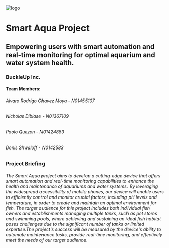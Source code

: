 ![logo](https://i.imgur.com/73YDdtg.png)
# Smart Aqua Project
## Empowering users with smart automation and real-time monitoring for optimal aquarium and water system health.

### BuckleUp Inc.

#### Team Members:

###### Alvaro Rodrigo Chavez Moya - N01455107
###### Nicholas Dibiase - N01367109
###### Paolo Quezon - N01424883
###### Denis Shwaloff - N0142583

### Project Briefing

###### The Smart Aqua project aims to develop a cutting-edge device that offers smart automation and real-time monitoring capabilities to enhance the health and maintenance of aquariums and water systems. By leveraging the widespread accessibility of mobile phones, our device will enable users to efficiently control and monitor crucial factors, including pH levels and temperature, in order to create and maintain an optimal environment for fish. The target audience for this project includes both individual fish owners and establishments managing multiple tanks, such as pet stores and swimming pools, where achieving and sustaining an ideal fish habitat poses challenges due to the significant number of tanks or limited expertise.The project's success will be measured by the device's ability to automate maintenance tasks, provide real-time monitoring, and effectively meet the needs of our target audience. 
